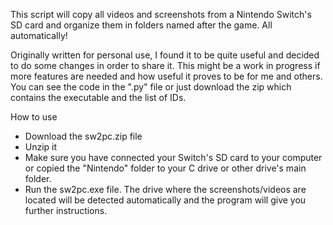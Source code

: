 This script will copy all videos and screenshots from a Nintendo Switch's SD card and organize them in folders named after the game. All automatically!

Originally written for personal use, I found it to be quite useful and decided to do some changes in order to share it. This might be a work in progress if more features are needed and how useful it proves to be for me and others. You can see the code in the ".py" file or just download the zip which contains the executable and the list of IDs.


How to use

- Download the sw2pc.zip file
- Unzip it
- Make sure you have connected your Switch's SD card to your computer or copied the "Nintendo" folder to your C drive or other drive's main folder.
- Run the sw2pc.exe file. The drive where the screenshots/videos are located will be detected automatically and the program will give you further instructions.
